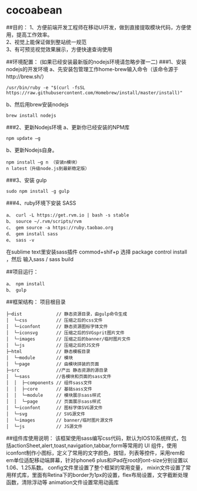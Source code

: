 # cocoabean
##目的：
1、方便前端开发工程师在移动UI开发，做到直接提取模块代码，方便使用，提高工作效率。  
2、视觉上能保证做到整站统一规范  
3、有可预览视觉效果展示，方便快速查询使用  

##环境配置：
(如果已经安装最新版的nodejs环境请忽略步骤一二)
###1、安装nodejs的开发环境
a、先安装包管理工作home-brew输入命令（该命令源于http://brew.sh/）
```
/usr/bin/ruby -e "$(curl -fsSL https://raw.githubusercontent.com/Homebrew/install/master/install)"
```
b、然后用brew安装nodejs
```
brew install nodejs
```
###2、更新Nodejs环境
a、更新你已经安装的NPM库
```
npm update –g
```
b、更新Nodejs自身。
```
npm install –g n （安装n模块）
n latest（升级node.js到最新稳定版）
```
###3、安装 gulp
```
sudo npm install -g gulp
```
###4、ruby环境下安装 SASS
```
a、 curl -L https://get.rvm.io | bash -s stable
b、 source ~/.rvm/scripts/rvm
c、 gem source -a https://ruby.taobao.org
d、 gem install sass
e、 sass -v
```
在sublime text里安装sass插件
commod+shif+p 选择 package control install ，然后 输入sass / sass build

##项目运行：
```
a、 npm install
b、 gulp
```

##框架结构：
项目根目录
```
├─dist             // 静态资源目录，由gulp命令生成
│  └─css           // 压缩之后的css文件
│  └─iconfont      // 静态资源图标字体文件
│  └─iconsvg       // 压缩之后的SVGsprit图片文件
│  └─images        // 压缩之后的banner/临时图片文件
│  └─js            // 压缩之后的JS文件
├─html             // 静态模板目录
│  └─module        // 模块
│  └─page          // 由模块拼装的页面
├─src              //产出 静态资源的源目录
│  └─sass          //各模块和页面的sass文件
│  │  ├─components // 组件sass文件
│  │  ├─core       // 基础sass文件
│  │  └─module     // 模块展示sass样式
│  │  └─page       // 页面展示sass样式
│  └─iconfont      // 图标字体SVG源文件
│  └─svg           // SVG源文件
│  └─images        // banner/临时图片源文件
│  └─js            // JS源文件
```
##组件库使用说明：
    该框架使用sass编写css代码，默认为IOS10系统样式，包括actionSheet,alert,toast,navigation,tabbar,form等常用的 UI 组件，使用iconfont制作小图标，定义了常用的文字颜色，按钮，列表等控件，采用rem和em单位适配移动端屏幕，针对iphone6
    plus和iPad在root的ont-size分别设置以1.06、1.25系数。
    config文件里设置了整个框架的常用变量，
    mixin文件设置了常用样式库，里面有Retina下的border为1px的设置，flex布局设置，文字截断处理函数，清除浮动等
    animation文件设置常用动画库
